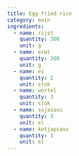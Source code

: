 ```yaml
---
title: Egg fried rice
category: main
ingredients:
  - name: rijst
    quantity: 300
    unit: g
  - name: erwt
    quantity: 200
    unit: g
  - name: ei
    quantity: 2
    unit: stuk
  - name: wortel
    quantity: 3
    unit: stuk
  - name: sojasaus
    quantity: 3
    unit: el
  - name: ketjapsaus
    quantity: 3
    unit: el
---
```


<Recipe />
